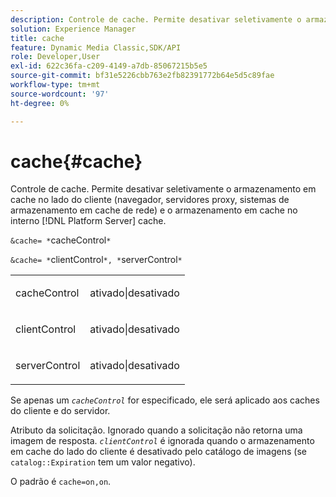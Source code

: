 ```yaml
---
description: Controle de cache. Permite desativar seletivamente o armazenamento em cache no lado do cliente (navegador, servidores proxy, sistemas de armazenamento em cache de rede) e o armazenamento em cache no interno [!DNL Platform Server] cache.
solution: Experience Manager
title: cache
feature: Dynamic Media Classic,SDK/API
role: Developer,User
exl-id: 622c36fa-c209-4149-a7db-85067215b5e5
source-git-commit: bf31e5226cbb763e2fb82391772b64e5d5c89fae
workflow-type: tm+mt
source-wordcount: '97'
ht-degree: 0%

---
```


# cache{#cache}

Controle de cache. Permite desativar seletivamente o armazenamento em cache no lado do cliente (navegador, servidores proxy, sistemas de armazenamento em cache de rede) e o armazenamento em cache no interno [!DNL Platform Server] cache.

`&cache= *`cacheControl`*`

`&cache= *`clientControl`*, *`serverControl`*`

<table id="simpletable_DA4D92F0AEF84FD49953876796058B7F"> 
 <tr class="strow"> 
  <td class="stentry"> <p><span class="codeph"> <span class="varname"> cacheControl</span></span> </p> </td> 
  <td class="stentry"> <p><span class="codeph"> ativado|desativado</span> </p></td> 
 </tr> 
 <tr class="strow"> 
  <td class="stentry"> <p><span class="codeph"> <span class="varname"> clientControl</span></span> </p></td> 
  <td class="stentry"> <p><span class="codeph"> ativado|desativado</span> </p></td> 
 </tr> 
 <tr class="strow"> 
  <td class="stentry"> <p><span class="codeph"> <span class="varname"> serverControl</span></span> </p></td> 
  <td class="stentry"> <p><span class="codeph"> ativado|desativado</span> </p></td> 
 </tr> 
</table>

Se apenas um *`cacheControl`* for especificado, ele será aplicado aos caches do cliente e do servidor.

Atributo da solicitação. Ignorado quando a solicitação não retorna uma imagem de resposta. *`clientControl`* é ignorada quando o armazenamento em cache do lado do cliente é desativado pelo catálogo de imagens (se `catalog::Expiration` tem um valor negativo).

O padrão é `cache=on,on`.
